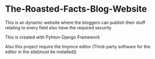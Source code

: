 # The-Roasted-Facts-Blog-Website
This is an dynamic website where the bloggers can publish their stuff relating to every field also have the required security

This is created with Pyhton-Django Framework 

Also this project require the tinymce edtior (Thrid-party software for the editor in the site[must be installed])
